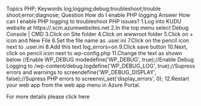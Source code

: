 Topics PHP; Keywords log;logging;debug;troubleshoot;trouble shoot;error;diagnose; Question How do I enable PHP logging Answer
How can I enable PHP logging to troubleshoot PHP issues?
1.Log into KUDU website at https://<yourwebsitename>.scm.azurewebsites.net
2.In the top menu select Debug Console | CMD
3.Click on Site folder
4.Click on wwwroot folder
5.Click on + icon and New File
6.Set the file name as .user.ini
7.Click on the pencil icon next to .user.ini
8.Add this text log_errors=on
9.Click save button
10.Next, click on pencil icon next to wp-config.php
11.Change the text as shown below
//Enable WP_DEBUG modedefine('WP_DEBUG', true);//Enable Debug Logging to /wp-content/debug.logdefine('WP_DEBUG_LOG', true);//Supress errors and warnings to screendefine('WP_DEBUG_DISPLAY', false);//Supress PHP errors to screenini_set('display_errors', 0);
12.Restart your web app from the web app menu in Azure Portal.

For more details please click here
